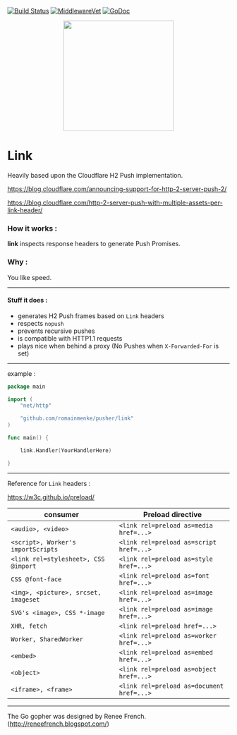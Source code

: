 [![Build Status](https://travis-ci.org/romainmenke/pusher.svg?branch=master)](https://travis-ci.org/romainmenke/pusher)
[![MiddlewareVet](https://middleware.vet/github.com/romainmenke/pusher.svg)](https://middleware.vet#github.com/romainmenke/pusher/link)
[![GoDoc](https://godoc.org/github.com/romainmenke/pusher?status.svg)](https://godoc.org/github.com/romainmenke/pusher/link)

<p align="center">
  <img src="https://cloud.githubusercontent.com/assets/11521496/24838540/070645b2-1d4a-11e7-9c39-900371d5fda3.png" width="250"/>
</p>

# Link

Heavily based upon the Cloudflare H2 Push implementation.

https://blog.cloudflare.com/announcing-support-for-http-2-server-push-2/

https://blog.cloudflare.com/http-2-server-push-with-multiple-assets-per-link-header/

### How it works :

**link** inspects response headers to generate Push Promises.

### Why :

You like speed.

---

#### Stuff it does :

- generates H2 Push frames based on `Link` headers
- respects `nopush`
- prevents recursive pushes
- is compatible with HTTP1.1 requests
- plays nice when behind a proxy (No Pushes when `X-Forwarded-For` is set)

---

example :

```go
package main

import (
	"net/http"

	"github.com/romainmenke/pusher/link"
)

func main() {

	link.Handler(YourHandlerHere)

}
```

---

Reference for `Link` headers :

https://w3c.github.io/preload/

| consumer | Preload directive |
|----------|-------------------|
| `<audio>, <video>` | `<link rel=preload as=media href=...>` |
| `<script>, Worker's importScripts` | `<link rel=preload as=script href=...>` |
| `<link rel=stylesheet>, CSS @import` | `<link rel=preload as=style href=...>` |
| `CSS @font-face` | `<link rel=preload as=font href=...>` |
| `<img>, <picture>, srcset, imageset` | `<link rel=preload as=image href=...>` |
| `SVG's <image>, CSS *-image` | `<link rel=preload as=image href=...>` |
| `XHR, fetch` | `<link rel=preload href=...>` |
| `Worker, SharedWorker` | `<link rel=preload as=worker href=...>` |
| `<embed>` | `<link rel=preload as=embed href=...>` |
| `<object>` | `<link rel=preload as=object href=...>` |
| `<iframe>, <frame>` | `<link rel=preload as=document href=...>` |

---

The Go gopher was designed by Renee French. (http://reneefrench.blogspot.com/)
